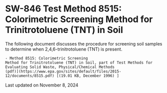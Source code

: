 
# SW-846 Test Method 8515: Colorimetric Screening Method for Trinitrotoluene (TNT) in Soil  


The following document discusses the procedure for screening soil
samples to determine when 2,4,6-trinitrotoluene (TNT) is present.

    - Method 8515: Colorimetric Screening
    Method for Trinitrotoluene (TNT) in Soil, part of Test Methods for
    Evaluating Solid Waste, Physical/Chemical Methods
    (pdf)](https://www.epa.gov/sites/default/files/2015-12/documents/8515.pdf) [(19.01 KB, December 1996) ] 

Last updated on November 8, 2024

